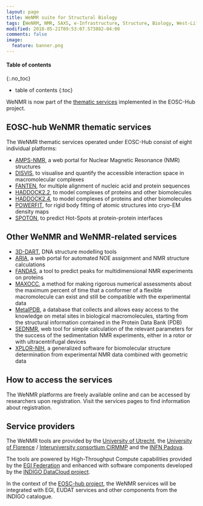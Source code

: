 ```yaml
---
layout: page
title: WeNMR suite for Structural Biology
tags: [WeNRM, NMR, SAXS, e-Infrastructure, Structure, Biology, West-Life, EU, EGI, Grid, EOSC]
modified: 2018-05-21T09:53:07.573882-04:00
comments: false
image:
  feature: banner.png
---
```


#### Table of contents
{:.no_toc}
* table of contents
{:toc}


WeNMR is now part of the <a href="https://www.eosc-hub.eu/catalogue/WeNMR%20suite%20for%20Structural%20Biology" target="_blank">thematic services</a> implemented in the EOSC-Hub project.

## EOSC-hub WeNMR thematic services

The WeNMR thematic services operated under EOSC-Hub consist of eight individual platforms:

* <a href="https://py-enmr.cerm.unifi.it/access/index" target="_blank">AMPS-NMR</a>, a web portal for Nuclear Magnetic Resonance (NMR) structures
* <a href="https://wenmr.science.uu.nl/disvis" target="_blank">DISVIS</a>, to visualise and quantify the accessible interaction space in macromolecular complexes
* <a href="https://abs.cerm.unifi.it:8080/" target="_blank">FANTEN</a>, for multiple alignment of nucleic acid and protein sequences
* <a href="https://alcazar.science.uu.nl/enmr/services/HADDOCK2.2/" target="_blank">HADDOCK2.2</a>, to model complexes of proteins and other biomolecules
* <a href="https://wenmr.science.uu.nl/haddock2.4/" target="_blank">HADDOCK2.4</a>, to model complexes of proteins and other biomolecules
* <a href="https://alcazar.science.uu.nl/enmr/services/POWERFIT" target="_blank">POWERFIT</a>, for rigid body fitting of atomic structures into cryo-EM density maps
* <a href="https://alcazar.science.uu.nl/services/SPOTON" target="_blank">SPOTON</a>, to predict Hot-Spots at protein-protein interfaces


## Other WeNMR and WeNMR-related services


* <a href="https://https://github.com/haddocking/3D-DART-server" target="_blank">3D-DART</a>, DNA structure modelling tools
* <a href="https://enmr.chemie.uni-frankfurt.de/portal/aria.html" target="_blank">ARIA</a>, a web portal for automated NOE assignment and NMR structure calculations
* <a href="https://alcazar.science.uu.nl/services/FANDAS" target="_blank">FANDAS</a>, a tool to predict peaks for multidimensional NMR experiments on proteins
* <a href="https://py-enmr.cerm.unifi.it/access/index/maxocc" target="_blank">MAXOCC</a>, a method for making rigorous numerical assessments about the maximum percent of time that a conformer of a flexible macromolecule can exist and still be compatible with the experimental data 
* <a href="https://metalweb.cerm.unifi.it" target="_blank">MetalPDB</a>, a database that collects and allows easy access to the knowledge on metal sites in biological macromolecules, starting from the structural information contained in the Protein Data Bank (PDB)
* <a href="https://py-enmr.cerm.unifi.it/access/index/sednmr" target="_blank">SEDNMR</a>, web tool for simple calculation of the relevant parameters for the success of the sedimentation NMR experiments, either in a rotor or with ultracentrifugal devices
* <a href="https://py-enmr.cerm.unifi.it/access/index/xplor-nih" target="_blank">XPLOR-NIH</a>, a generalized software for biomolecular structure determination from experimental NMR data combined with geometric data

## How to access the services

The WeNMR platforms are freely available online and can be accessed by researchers upon registration. Visit the services pages to find information about registration.


## Service providers

The WeNMR tools are provided by the <a href="https://www.uu.nl/" target="_blank">University of Utrecht</a>, the <a href="https://www.unifi.it/changelang-eng.html" target="_blank">University of Florence</a> / <a href="https://www.cerm.unifi.it" target="_blank">Interuniversity consortium CIRMMP</a> and the <a href="https://home.infn.it/en/">INFN Padova</a>.

The tools are powered by High-Throughput Compute capabilities provided by the <a href="https://www.egi.eu">EGI Federation</a> and enhanced with software components developed by the <a href="https://www.indigo-datacloud.eu">INDIGO DataCloud project</a>.

In the context of the <a href="https://www.eosc-hub.eu">EOSC-hub project</a>, the WeNMR services will be integrated with EGI, EUDAT services and other components from the INDIGO catalogue.

